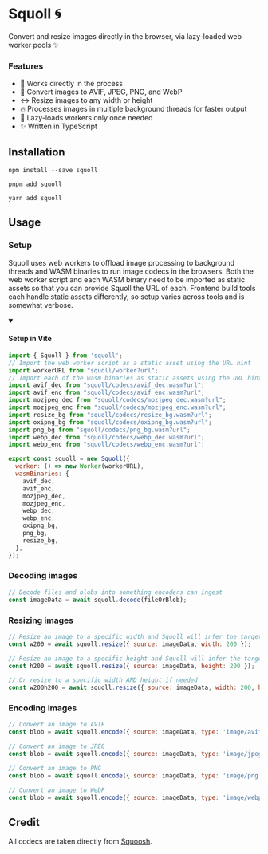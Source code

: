 # Squoll 🌀

Convert and resize images directly in the browser, via lazy-loaded web worker pools ✨

### Features

- 🤯 Works directly in the process
- 🥯 Convert images to AVIF, JPEG, PNG, and WebP
- ↔️ Resize images to any width or height
- 🔥 Processes images in multiple background threads for faster output
- 🦥 Lazy-loads workers only once needed
- ✨ Written in TypeScript

## Installation

```
npm install --save squoll
```
```
pnpm add squoll
```
```
yarn add squoll
```

## Usage

### Setup

Squoll uses web workers to offload image processing to background threads and WASM binaries to run image codecs in the browsers. Both the web worker script and each WASM binary need to be imported as static assets so that you can provide Squoll the URL of each. Frontend build tools each handle static assets differently, so setup varies across tools and is somewhat verbose.

<details open>
<summary>&nbsp;<h4>Setup in Vite</h4></summary>

```js
import { Squoll } from 'squoll';
// Import the web worker script as a static asset using the URL hint
import workerURL from "squoll/worker?url";
// Import each of the wasm binaries as static assets using the URL hint
import avif_dec from "squoll/codecs/avif_dec.wasm?url";
import avif_enc from "squoll/codecs/avif_enc.wasm?url";
import mozjpeg_dec from "squoll/codecs/mozjpeg_dec.wasm?url";
import mozjpeg_enc from "squoll/codecs/mozjpeg_enc.wasm?url";
import resize_bg from "squoll/codecs/resize_bg.wasm?url";
import oxipng_bg from "squoll/codecs/oxipng_bg.wasm?url";
import png_bg from "squoll/codecs/png_bg.wasm?url";
import webp_dec from "squoll/codecs/webp_dec.wasm?url";
import webp_enc from "squoll/codecs/webp_enc.wasm?url";

export const squoll = new Squoll({
  worker: () => new Worker(workerURL),
  wasmBinaries: {
    avif_dec,
    avif_enc,
    mozjpeg_dec,
    mozjpeg_enc,
    webp_dec,
    webp_enc,
    oxipng_bg,
    png_bg,
    resize_bg,
  },
});
```

</details>

### Decoding images

```js
// Decode files and blobs into something encoders can ingest
const imageData = await squoll.decode(fileOrBlob);
```

### Resizing images

```js
// Resize an image to a specific width and Squoll will infer the target height
const w200 = await squoll.resize({ source: imageData, width: 200 });

// Resize an image to a specific height and Squoll will infer the target wdith
const h200 = await squoll.resize({ source: imageData, height: 200 });

// Or resize to a specific width AND height if needed
const w200h200 = await squoll.resize({ source: imageData, width: 200, height: 200 });
```

### Encoding images

```js
// Convert an image to AVIF
const blob = await squoll.encode({ source: imageData, type: 'image/avif' });

// Convert an image to JPEG
const blob = await squoll.encode({ source: imageData, type: 'image/jpeg' });

// Convert an image to PNG
const blob = await squoll.encode({ source: imageData, type: 'image/png' });

// Convert an image to WebP
const blob = await squoll.encode({ source: imageData, type: 'image/webp' });
```

## Credit
All codecs are taken directly from [Squoosh](https://github.com/GoogleChromeLabs/squoosh).

